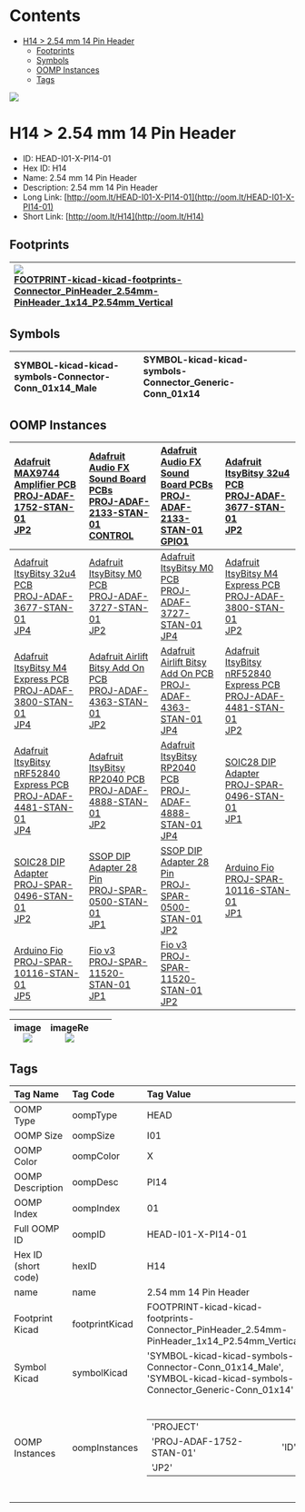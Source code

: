 



Contents
========

* [H14 > 2.54 mm 14 Pin Header](#h14--254-mm-14-pin-header)
	* [Footprints](#footprints)
	* [Symbols](#symbols)
	* [OOMP Instances](#oomp-instances)
	* [Tags](#tags)
  
![][im]
# H14 > 2.54 mm 14 Pin Header

- ID: HEAD-I01-X-PI14-01
- Hex ID: H14
- Name: 2.54 mm 14 Pin Header
- Description: 2.54 mm 14 Pin Header
- Long Link: [http://oom.lt/HEAD-I01-X-PI14-01](http://oom.lt/HEAD-I01-X-PI14-01)
- Short Link: [http://oom.lt/H14](http://oom.lt/H14)

## Footprints
  

|[![](https://raw.githubusercontent.com/oomlout/oomlout_OOMP_eda_V2/FOOTPRINT/kicad/kicad-footprints/Connector_PinHeader_2.54mm/PinHeader_1x14_P2.54mm_Vertical/main/image_140.png)<br>FOOTPRINT-kicad-kicad-footprints-Connector_PinHeader_2.54mm-PinHeader_1x14_P2.54mm_Vertical](https://github.com/oomlout/oomlout_OOMP_eda_V2/FOOTPRINT/kicad/kicad-footprints/Connector_PinHeader_2.54mm/PinHeader_1x14_P2.54mm_Vertical/tree/main/)||||
| :--- | :--- | :--- | :--- |

## Symbols
  

|![]()<br>SYMBOL-kicad-kicad-symbols-Connector-Conn_01x14_Male|![]()<br>SYMBOL-kicad-kicad-symbols-Connector_Generic-Conn_01x14|||
| :--- | :--- | :--- | :--- |

## OOMP Instances
  

|[Adafruit MAX9744 Amplifier PCB<br>PROJ-ADAF-1752-STAN-01<br>JP2](https://github.com/oomlout/oomlout_OOMP_projects_V2/PROJ/ADAF/1752/STAN/01/tree/main/)|[Adafruit Audio FX Sound Board PCBs<br>PROJ-ADAF-2133-STAN-01<br>CONTROL](https://github.com/oomlout/oomlout_OOMP_projects_V2/PROJ/ADAF/2133/STAN/01/tree/main/)|[Adafruit Audio FX Sound Board PCBs<br>PROJ-ADAF-2133-STAN-01<br>GPIO1](https://github.com/oomlout/oomlout_OOMP_projects_V2/PROJ/ADAF/2133/STAN/01/tree/main/)|[Adafruit ItsyBitsy 32u4 PCB<br>PROJ-ADAF-3677-STAN-01<br>JP2](https://github.com/oomlout/oomlout_OOMP_projects_V2/PROJ/ADAF/3677/STAN/01/tree/main/)|
| :--- | :--- | :--- | :--- |
|[Adafruit ItsyBitsy 32u4 PCB<br>PROJ-ADAF-3677-STAN-01<br>JP4](https://github.com/oomlout/oomlout_OOMP_projects_V2/PROJ/ADAF/3677/STAN/01/tree/main/)|[Adafruit ItsyBitsy M0 PCB<br>PROJ-ADAF-3727-STAN-01<br>JP2](https://github.com/oomlout/oomlout_OOMP_projects_V2/PROJ/ADAF/3727/STAN/01/tree/main/)|[Adafruit ItsyBitsy M0 PCB<br>PROJ-ADAF-3727-STAN-01<br>JP4](https://github.com/oomlout/oomlout_OOMP_projects_V2/PROJ/ADAF/3727/STAN/01/tree/main/)|[Adafruit ItsyBitsy M4 Express PCB<br>PROJ-ADAF-3800-STAN-01<br>JP2](https://github.com/oomlout/oomlout_OOMP_projects_V2/PROJ/ADAF/3800/STAN/01/tree/main/)|
|[Adafruit ItsyBitsy M4 Express PCB<br>PROJ-ADAF-3800-STAN-01<br>JP4](https://github.com/oomlout/oomlout_OOMP_projects_V2/PROJ/ADAF/3800/STAN/01/tree/main/)|[Adafruit Airlift Bitsy Add On PCB<br>PROJ-ADAF-4363-STAN-01<br>JP2](https://github.com/oomlout/oomlout_OOMP_projects_V2/PROJ/ADAF/4363/STAN/01/tree/main/)|[Adafruit Airlift Bitsy Add On PCB<br>PROJ-ADAF-4363-STAN-01<br>JP4](https://github.com/oomlout/oomlout_OOMP_projects_V2/PROJ/ADAF/4363/STAN/01/tree/main/)|[Adafruit ItsyBitsy nRF52840 Express PCB<br>PROJ-ADAF-4481-STAN-01<br>JP2](https://github.com/oomlout/oomlout_OOMP_projects_V2/PROJ/ADAF/4481/STAN/01/tree/main/)|
|[Adafruit ItsyBitsy nRF52840 Express PCB<br>PROJ-ADAF-4481-STAN-01<br>JP4](https://github.com/oomlout/oomlout_OOMP_projects_V2/PROJ/ADAF/4481/STAN/01/tree/main/)|[Adafruit ItsyBitsy RP2040 PCB<br>PROJ-ADAF-4888-STAN-01<br>JP2](https://github.com/oomlout/oomlout_OOMP_projects_V2/PROJ/ADAF/4888/STAN/01/tree/main/)|[Adafruit ItsyBitsy RP2040 PCB<br>PROJ-ADAF-4888-STAN-01<br>JP4](https://github.com/oomlout/oomlout_OOMP_projects_V2/PROJ/ADAF/4888/STAN/01/tree/main/)|[SOIC28 DIP Adapter<br>PROJ-SPAR-0496-STAN-01<br>JP1](https://github.com/oomlout/oomlout_OOMP_projects_V2/PROJ/SPAR/0496/STAN/01/tree/main/)|
|[SOIC28 DIP Adapter<br>PROJ-SPAR-0496-STAN-01<br>JP2](https://github.com/oomlout/oomlout_OOMP_projects_V2/PROJ/SPAR/0496/STAN/01/tree/main/)|[SSOP DIP Adapter 28 Pin<br>PROJ-SPAR-0500-STAN-01<br>JP1](https://github.com/oomlout/oomlout_OOMP_projects_V2/PROJ/SPAR/0500/STAN/01/tree/main/)|[SSOP DIP Adapter 28 Pin<br>PROJ-SPAR-0500-STAN-01<br>JP2](https://github.com/oomlout/oomlout_OOMP_projects_V2/PROJ/SPAR/0500/STAN/01/tree/main/)|[Arduino Fio<br>PROJ-SPAR-10116-STAN-01<br>JP1](https://github.com/oomlout/oomlout_OOMP_projects_V2/PROJ/SPAR/10116/STAN/01/tree/main/)|
|[Arduino Fio<br>PROJ-SPAR-10116-STAN-01<br>JP5](https://github.com/oomlout/oomlout_OOMP_projects_V2/PROJ/SPAR/10116/STAN/01/tree/main/)|[Fio v3<br>PROJ-SPAR-11520-STAN-01<br>JP1](https://github.com/oomlout/oomlout_OOMP_projects_V2/PROJ/SPAR/11520/STAN/01/tree/main/)|[Fio v3<br>PROJ-SPAR-11520-STAN-01<br>JP2](https://github.com/oomlout/oomlout_OOMP_projects_V2/PROJ/SPAR/11520/STAN/01/tree/main/)||
  

|image<br>[![](https://raw.githubusercontent.com/oomlout/oomlout_OOMP_parts_V2/HEAD/I01/X/PI14/01/main/image_140.jpg)](https://github.com/oomlout/oomlout_OOMP_parts_V2/HEAD/I01/X/PI14/01/tree/main/image.jpg)|imageRe<br>[![](https://raw.githubusercontent.com/oomlout/oomlout_OOMP_parts_V2/HEAD/I01/X/PI14/01/main/image_RE_140.jpg)](https://github.com/oomlout/oomlout_OOMP_parts_V2/HEAD/I01/X/PI14/01/tree/main/image_RE.jpg)|||
| :---: | :---: | :---: | :---: |

## Tags
  

|Tag Name|Tag Code|Tag Value|
| :--- | :--- | :--- |
|OOMP Type|oompType|HEAD|
|OOMP Size|oompSize|I01|
|OOMP Color|oompColor|X|
|OOMP Description|oompDesc|PI14|
|OOMP Index|oompIndex|01|
|Full OOMP ID|oompID|HEAD-I01-X-PI14-01|
|Hex ID (short code)|hexID|H14|
|name|name|2.54 mm 14 Pin Header|
|Footprint Kicad|footprintKicad|FOOTPRINT-kicad-kicad-footprints-Connector_PinHeader_2.54mm-PinHeader_1x14_P2.54mm_Vertical|
|Symbol Kicad|symbolKicad|'SYMBOL-kicad-kicad-symbols-Connector-Conn_01x14_Male', 'SYMBOL-kicad-kicad-symbols-Connector_Generic-Conn_01x14'|
|OOMP Instances|oompInstances|<table><tr><td>'PROJECT'</td></tr><tr><td> 'PROJ-ADAF-1752-STAN-01'</td><td> 'ID'</td></tr><tr><td> 'JP2'</td></tr></table></td><td> <table><tr><td>'PROJECT'</td></tr><tr><td> 'PROJ-ADAF-2133-STAN-01'</td><td> 'ID'</td></tr><tr><td> 'CONTROL'</td></tr></table></td><td> <table><tr><td>'PROJECT'</td></tr><tr><td> 'PROJ-ADAF-2133-STAN-01'</td><td> 'ID'</td></tr><tr><td> 'GPIO1'</td></tr></table></td><td> <table><tr><td>'PROJECT'</td></tr><tr><td> 'PROJ-ADAF-3677-STAN-01'</td><td> 'ID'</td></tr><tr><td> 'JP2'</td></tr></table></td><td> <table><tr><td>'PROJECT'</td></tr><tr><td> 'PROJ-ADAF-3677-STAN-01'</td><td> 'ID'</td></tr><tr><td> 'JP4'</td></tr></table></td><td> <table><tr><td>'PROJECT'</td></tr><tr><td> 'PROJ-ADAF-3727-STAN-01'</td><td> 'ID'</td></tr><tr><td> 'JP2'</td></tr></table></td><td> <table><tr><td>'PROJECT'</td></tr><tr><td> 'PROJ-ADAF-3727-STAN-01'</td><td> 'ID'</td></tr><tr><td> 'JP4'</td></tr></table></td><td> <table><tr><td>'PROJECT'</td></tr><tr><td> 'PROJ-ADAF-3800-STAN-01'</td><td> 'ID'</td></tr><tr><td> 'JP2'</td></tr></table></td><td> <table><tr><td>'PROJECT'</td></tr><tr><td> 'PROJ-ADAF-3800-STAN-01'</td><td> 'ID'</td></tr><tr><td> 'JP4'</td></tr></table></td><td> <table><tr><td>'PROJECT'</td></tr><tr><td> 'PROJ-ADAF-4363-STAN-01'</td><td> 'ID'</td></tr><tr><td> 'JP2'</td></tr></table></td><td> <table><tr><td>'PROJECT'</td></tr><tr><td> 'PROJ-ADAF-4363-STAN-01'</td><td> 'ID'</td></tr><tr><td> 'JP4'</td></tr></table></td><td> <table><tr><td>'PROJECT'</td></tr><tr><td> 'PROJ-ADAF-4481-STAN-01'</td><td> 'ID'</td></tr><tr><td> 'JP2'</td></tr></table></td><td> <table><tr><td>'PROJECT'</td></tr><tr><td> 'PROJ-ADAF-4481-STAN-01'</td><td> 'ID'</td></tr><tr><td> 'JP4'</td></tr></table></td><td> <table><tr><td>'PROJECT'</td></tr><tr><td> 'PROJ-ADAF-4888-STAN-01'</td><td> 'ID'</td></tr><tr><td> 'JP2'</td></tr></table></td><td> <table><tr><td>'PROJECT'</td></tr><tr><td> 'PROJ-ADAF-4888-STAN-01'</td><td> 'ID'</td></tr><tr><td> 'JP4'</td></tr></table></td><td> <table><tr><td>'PROJECT'</td></tr><tr><td> 'PROJ-SPAR-0496-STAN-01'</td><td> 'ID'</td></tr><tr><td> 'JP1'</td></tr></table></td><td> <table><tr><td>'PROJECT'</td></tr><tr><td> 'PROJ-SPAR-0496-STAN-01'</td><td> 'ID'</td></tr><tr><td> 'JP2'</td></tr></table></td><td> <table><tr><td>'PROJECT'</td></tr><tr><td> 'PROJ-SPAR-0500-STAN-01'</td><td> 'ID'</td></tr><tr><td> 'JP1'</td></tr></table></td><td> <table><tr><td>'PROJECT'</td></tr><tr><td> 'PROJ-SPAR-0500-STAN-01'</td><td> 'ID'</td></tr><tr><td> 'JP2'</td></tr></table></td><td> <table><tr><td>'PROJECT'</td></tr><tr><td> 'PROJ-SPAR-10116-STAN-01'</td><td> 'ID'</td></tr><tr><td> 'JP1'</td></tr></table></td><td> <table><tr><td>'PROJECT'</td></tr><tr><td> 'PROJ-SPAR-10116-STAN-01'</td><td> 'ID'</td></tr><tr><td> 'JP5'</td></tr></table></td><td> <table><tr><td>'PROJECT'</td></tr><tr><td> 'PROJ-SPAR-11520-STAN-01'</td><td> 'ID'</td></tr><tr><td> 'JP1'</td></tr></table></td><td> <table><tr><td>'PROJECT'</td></tr><tr><td> 'PROJ-SPAR-11520-STAN-01'</td><td> 'ID'</td></tr><tr><td> 'JP2'</td></tr></table>|
||||



[im]: image_450.jpg
